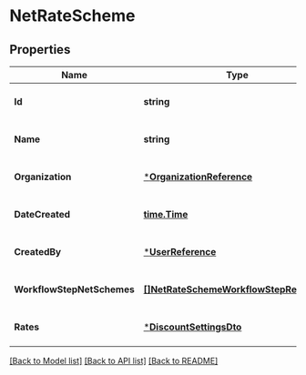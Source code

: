 # NetRateScheme

## Properties
Name | Type | Description | Notes
------------ | ------------- | ------------- | -------------
**Id** | **string** |  | [optional] [default to null]
**Name** | **string** |  | [optional] [default to null]
**Organization** | [***OrganizationReference**](OrganizationReference.md) |  | [optional] [default to null]
**DateCreated** | [**time.Time**](time.Time.md) |  | [optional] [default to null]
**CreatedBy** | [***UserReference**](UserReference.md) |  | [optional] [default to null]
**WorkflowStepNetSchemes** | [**[]NetRateSchemeWorkflowStepReference**](NetRateSchemeWorkflowStepReference.md) |  | [optional] [default to null]
**Rates** | [***DiscountSettingsDto**](DiscountSettingsDto.md) |  | [optional] [default to null]

[[Back to Model list]](../README.md#documentation-for-models) [[Back to API list]](../README.md#documentation-for-api-endpoints) [[Back to README]](../README.md)


